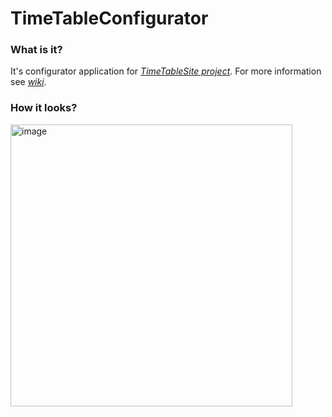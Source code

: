 # TimeTableConfigurator
### What is it?
It's configurator application for *[TimeTableSite project](https://github.com/Electronprod/TimeTableSite)*.
For more information see *[wiki](https://github.com/Electronprod/TimeTableConfigurator/wiki)*.
### How it looks?
<img width="451" alt="image" src="https://github.com/Electronprod/TimeTableConfigurator/assets/80621922/fab6a65f-e9ec-4f9c-aa20-0f57bb08b11c">

